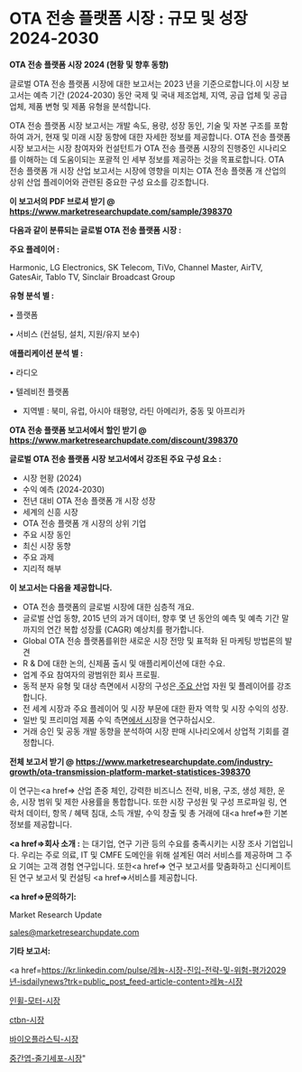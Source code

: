 # OTA 전송 플랫폼 시장 : 규모 및 성장 2024-2030

<strong>OTA 전송 플랫폼 시장 2024 (현황 및 향후 동향)</strong>

글로벌 OTA 전송 플랫폼 시장에 대한 보고서는 2023 년을 기준으로합니다.이 시장 보고서는 예측 기간 (2024-2030) 동안 국제 및 국내 제조업체, 지역, 공급 업체 및 공급 업체, 제품 변형 및 제품 유형을 분석합니다.

OTA 전송 플랫폼 시장 보고서는 개발 속도, 용량, 성장 동인, 기술 및 자본 구조를 포함하여 과거, 현재 및 미래 시장 동향에 대한 자세한 정보를 제공합니다. OTA 전송 플랫폼 시장 보고서는 시장 참여자와 컨설턴트가 OTA 전송 플랫폼 시장의 진행중인 시나리오를 이해하는 데 도움이되는 포괄적 인 세부 정보를 제공하는 것을 목표로합니다. OTA 전송 플랫폼 개 시장 산업 보고서는 시장에 영향을 미치는 OTA 전송 플랫폼 개 산업의 상위 산업 플레이어와 관련된 중요한 구성 요소를 강조합니다.



<strong>이 보고서의 PDF 브로셔 받기 @ <a href=https://www.marketresearchupdate.com/sample/398370>https://www.marketresearchupdate.com/sample/398370</a></strong>



<strong>다음과 같이 분류되는 글로벌 OTA 전송 플랫폼 시장 :</strong>



<strong>주요 플레이어 :</strong>

Harmonic, LG Electronics, SK Telecom, TiVo, Channel Master, AirTV, GatesAir, Tablo TV, Sinclair Broadcast Group



<strong>유형 분석 별 :</strong>

• 플랫폼

• 서비스 (컨설팅, 설치, 지원/유지 보수)



<strong>애플리케이션 분석 별 :</strong>

• 라디오

• 텔레비전 플랫폼

<ul>
  <li>지역별 : 북미, 유럽, 아시아 태평양, 라틴 아메리카, 중동 및 아프리카</li>
</ul>


<strong>OTA 전송 플랫폼 보고서에서 할인 받기 @ <a href=https://www.marketresearchupdate.com/discount/398370>https://www.marketresearchupdate.com/discount/398370</a></strong>



<strong>글로벌 OTA 전송 플랫폼 시장 보고서에서 강조된 주요 구성 요소 :</strong>
<ul>
  <li>시장 현황 (2024)</li>
  <li>수익 예측 (2024-2030)</li>
  <li>전년 대비 OTA 전송 플랫폼 개 시장 성장</li>
  <li>세계의 신흥 시장</li>
  <li>OTA 전송 플랫폼 개 시장의 상위 기업</li>
  <li>주요 시장 동인</li>
  <li>최신 시장 동향</li>
  <li>주요 과제</li>
  <li>지리적 해부</li>
</ul>


<strong>이 보고서는 다음을 제공합니다.</strong>
<ul>
  <li>OTA 전송 플랫폼의 글로벌 시장에 대한 심층적 개요.</li>
  <li>글로벌 산업 동향, 2015 년의 과거 데이터, 향후 몇 년 동안의 예측 및 예측 기간 말까지의 연간 복합 성장률 (CAGR) 예상치를 평가합니다.</li>
  <li>Global OTA 전송 플랫폼를위한 새로운 시장 전망 및 표적화 된 마케팅 방법론의 발견</li>
  <li>R &amp; D에 대한 논의, 신제품 출시 및 애플리케이션에 대한 수요.</li>
  <li>업계 주요 참여자의 광범위한 회사 프로필.</li>
  <li>동적 분자 유형 및 대상 측면에서 시장의 구성은<a href=> 주요 산</a>업 자원 및 플레이어를 강조합니다.</li>
  <li>전 세계 시장과 주요 플레이어 및 시장 부문에 대한 환자 역학 및 시장 수익의 성장.</li>
  <li>일반 및 프리미엄 제품 수익 측면<a href=>에서 시</a>장을 연구하십시오.</li>
  <li>거래 승인 및 공동 개발 동향을 분석하여 시장 판매 시나리오에서 상업적 기회를 결정합니다.</li>
</ul>



<strong>전체 보고서 받기 @ <a href=https://www.marketresearchupdate.com/industry-growth/ota-transmission-platform-market-statistices-398370>https://www.marketresearchupdate.com/industry-growth/ota-transmission-platform-market-statistices-398370</a></strong>

이 연구는<a href=> 산업 존중</a> 체인, 강력한 비즈니스 전략, 비용, 구조, 생성 제한, 운송, 시장 범위 및 제한 사용률을 통합합니다. 또한 시장 구성원 및 구성 프로파일 링, 연락처 데이터, 항목 / 혜택 침대, 소득 개발, 수익 창출 및 총 거래에 대<a href=>한 기본 </a>정보를 제공합니다.



<strong><a href=>회사 소</a>개 :</strong>
는 대기업, 연구 기관 등의 수요를 충족시키는 시장 조사 기업입니다. 우리는 주로 의료, IT 및 CMFE 도메인을 위해 설계된 여러 서비스를 제공하며 그 주요 기여는 고객 경험 연구입니다. 또한<a href=> 연구 보</a>고서를 맞춤화하고 신디케이트 된 연구 보고서 및 컨설팅 <a href=>서비스</a>를 제공합니다.



<strong><a href=>문의하기:</a></strong>

Market Research Update

sales@marketresearchupdate.com



<strong>기타 보고서:</strong>

<a href=https://kr.linkedin.com/pulse/레늄-시장-진입-전략-및-위험-평가2029년-isdailynews?trk=public_post_feed-article-content>레늄-시장</a>

<a href=https://www.linkedin.com/pulse/인휠-모터-시장-세분화-연구-및-목표-고객2029년-survey-savvy-insights-360-analysis/>인휠-모터-시장</a>

<a href=https://www.linkedin.com/pulse/ctbn-시장-진입-전략-및-위험-평가2029년-analytics-alchemy-360-analysis-iq4yf/>ctbn-시장</a>

<a href=https://www.linkedin.com/pulse/바이오플라스틱-시장-규모-및-성장-2023-trend-tracking-tips-360-analysis-wrqsf/>바이오플라스틱-시장</a>

<a href=https://www.linkedin.com/pulse/중간엽-줄기세포-시장-세분화-연구-및-목표-고객2030년-isdailynews-tc4mc/>중간엽-줄기세포-시장</a>"
